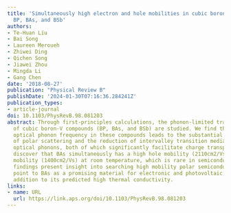 ```yaml
---
title: 'Simultaneously high electron and hole mobilities in cubic boron-V compounds:
  BP, BAs, and BSb'
authors:
- Te-Huan Liu
- Bai Song
- Laureen Meroueh
- Zhiwei Ding
- Qichen Song
- Jiawei Zhou
- Mingda Li
- Gang Chen
date: '2018-08-27'
publication: "Physical Review B"
publishDate: '2024-01-30T07:16:36.284241Z'
publication_types:
- article-journal
doi: 10.1103/PhysRevB.98.081203
abstract: Through first-principles calculations, the phonon-limited transport properties
  of cubic boron-V compounds (BP, BAs, and BSb) are studied. We find that the high
  optical phonon frequency in these compounds leads to the substantial suppression
  of polar scattering and the reduction of intervalley transition mediated by large-wave-vector
  optical phonons, both of which significantly facilitate charge transport. We also
  discover that BAs simultaneously has a high hole mobility (2110cm2/Vs) and electron
  mobility (1400cm2/Vs) at room temperature, which is rare in semiconductors. Our
  findings present insight into searching high mobility polar semiconductors, and
  point to BAs as a promising material for electronic and photovoltaic devices in
  addition to its predicted high thermal conductivity.
links:
- name: URL
  url: https://link.aps.org/doi/10.1103/PhysRevB.98.081203
---
```

